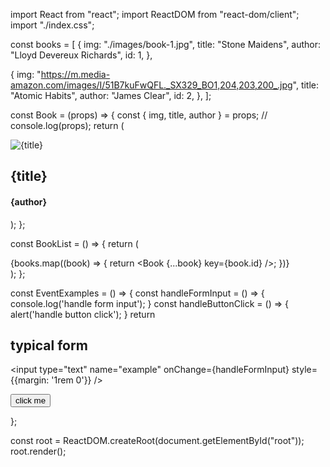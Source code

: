 

import React from "react";
import ReactDOM from "react-dom/client";
import "./index.css";

const books = [
  {
    img: "./images/book-1.jpg",
    title: "Stone Maidens",
    author: "Lloyd Devereux Richards",
    id: 1,
  },

  {
    img: "https://m.media-amazon.com/images/I/51B7kuFwQFL._SX329_BO1,204,203,200_.jpg",
    title: "Atomic Habits",
    author: "James Clear",
    id: 2,
  },
];

const Book = (props) => {
  const { img, title, author } = props;
  // console.log(props);
  return (
    <article className="book">
      <img src={img} alt={title} />
      <h2>{title}</h2>
      <h4>{author}</h4>
    </article>
  );
};

const BookList = () => {
  return (
    <section className="booklist">
      <EventExamples/>
      {books.map((book) => {
        return <Book {...book} key={book.id} />;
      })}
    </section>
  );
};

const EventExamples = () => {
  const handleFormInput = () => {
    console.log('handle form input');
  }
  const handleButtonClick = () => {
    alert('handle button click');
  }
  return <section>
    <form>
      <h2>typical form</h2>
      <input type="text" name="example" onChange={handleFormInput} style={{margin: '1rem 0'}} />
    </form>
    <button onClick={handleButtonClick}>click me</button>
  </section>
};

const root = ReactDOM.createRoot(document.getElementById("root"));
root.render(<BookList />);
